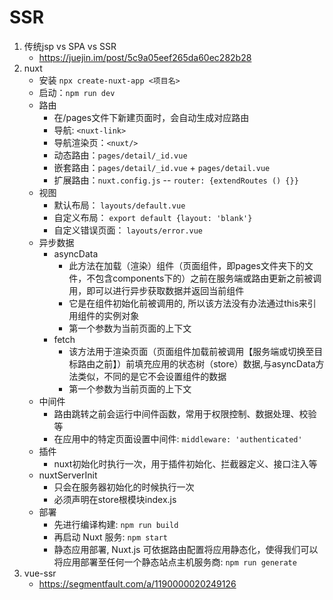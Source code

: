 # SSR
1. 传统jsp vs SPA vs SSR
    - <https://juejin.im/post/5c9a05eef265da60ec282b28>
2. nuxt
    - 安装 `npx create-nuxt-app <项目名>`
    - 启动：`npm run dev`
    - 路由
        - 在/pages文件下新建页面时，会自动生成对应路由
        - 导航: `<nuxt-link>`
        - 导航渲染页：`<nuxt/>`
        - 动态路由：`pages/detail/_id.vue`
        - 嵌套路由：`pages/detail/_id.vue` + `pages/detail.vue`
        - 扩展路由：`nuxt.config.js` -- `router: {extendRoutes () {}}`
    - 视图
        - 默认布局： `layouts/default.vue`
        - 自定义布局： `export default {layout: 'blank'}`
        - 自定义错误页面： `layouts/error.vue`
    - 异步数据
        - asyncData
            - 此方法在加载（渲染）组件（页面组件，即pages文件夹下的文件，不包含components下的）之前在服务端或路由更新之前被调用，即可以进行异步获取数据并返回当前组件
            - 它是在组件初始化前被调用的, 所以该方法没有办法通过this来引用组件的实例对象
            - 第一个参数为当前页面的上下文
        - fetch
            - 该方法用于渲染页面（页面组件加载前被调用【服务端或切换至目标路由之前】）前填充应用的状态树（store）数据,与asyncData方法类似，不同的是它不会设置组件的数据
            - 第一个参数为当前页面的上下文
    - 中间件
        - 路由跳转之前会运行中间件函数，常用于权限控制、数据处理、校验等
        - 在应用中的特定页面设置中间件: `middleware: 'authenticated'`
    - 插件
        - nuxt初始化时执行一次，用于插件初始化、拦截器定义、接口注入等
    - nuxtServerInit
        - 只会在服务器初始化的时候执行一次
        - 必须声明在store根模块index.js
    - 部署
        - 先进行编译构建: `npm run build`
        - 再启动 Nuxt 服务: `npm start`
        - 静态应用部署, Nuxt.js 可依据路由配置将应用静态化，使得我们可以将应用部署至任何一个静态站点主机服务商: `npm run generate`
3. vue-ssr
    - <https://segmentfault.com/a/1190000020249126>
